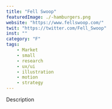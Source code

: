 ```yaml
---
title: "Fell Swoop"
featuredImage: ./-hamburgers.png
website: "https://www.fellswoop.com/"
twit: "https://twitter.com/Fell_Swoop"
inst: ""
category: "F"
tags:
    - Market
    - small
    - research
    - ux/ui
    - illustration
    - motion
    - strategy
---
```


Description
